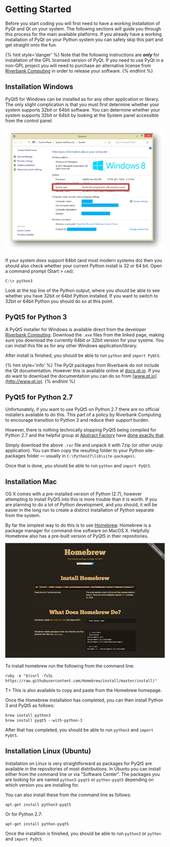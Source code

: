 # Getting Started

Before you start coding you will first need to have a working installation of 
PyQt and Qt on your system. The following sections will guide you through this
process for the main available platforms. If you already have a working installation
of PyQt on your Python system you can safely skip this part and get straight
onto the fun.


{% hint style='danger' %}
Note that the following instructions are ***only*** for installation of the GPL
licensed version of PyQt. If you need to use PyQt in a non-GPL project you will
need to purchase an alternative license from [Riverbank Computing](https://www.riverbankcomputing.com) in order to release your software.
{% endhint %}

## Installation Windows

PyQt5 for Windows can be installed as for any other application or library. The only
slight complication is that you must first determine whether your system supports
32bit or 64bit software. You can determine whether your system supports 32bit or 64bit 
by looking at the System panel accessible from the control panel.

![The Windows system panel, where you can find out if you're running 64 or 32bit.](images/windows-system-panel.png)

If your system *does* support 64bit (and most modern systems do) then you 
should also check whether your current Python install is 32 or 64 bit. Open a command
prompt (Start > `cmd`):

    C:\> python3
    
Look at the top line of the Python output, where you should be able to see whether
you have 32bit or 64bit Python installed. If you want to switch to 32bit or 64bit 
Python you should do so at this point.

## PyQt5 for Python 3

A PyQt5 installer for Windows is available direct from the developer [Riverbank Computing](https://www.riverbankcomputing.com/software/pyqt/download5). Download the `.exe` files from the linked page, making sure you download the currently 64bit or 32bit version for your
systme. You can install this file as for any other Windows application/library.

After install is finished, you should be able to run `python` and `import PyQt5`.

{% hint style='info' %}
The PyQt packages from Riverbank do not include the Qt documentation. However this
is available online at [docs.qt.io](http://docs.qt.io). If you *do* want to 
download the documentation you can do so from [www.qt.io](http://www.qt.io).
{% endhint %}


## PyQt5 for Python 2.7

Unfortunately, if you want to use PyQt5 on Python 2.7 there are no official installers
available to do this. This part of a policy by Riverbank Computing to encourage
transition to Python 3 and reduce their support burden.

However, there is nothing technically stopping PyQt5 being compiled for Python 2.7 and
the helpful group at [Abstract Factory](http://abstractfactory.io) have 
[done exactly that](http://blog.abstractfactory.io/pyqt5-1-1-for-python-2-7/).

Simply download the above `.rar` file and unpack it with 7zip (or other unzip application).
You can then copy the resulting folder to your Python site-packages folder — usually
in `C:\Python27\lib\site-packages\`.

Once that is done, you should be able to run `python` and `import PyQt5`.

## Installation Mac

OS X comes with a pre-installed version of Python (2.7), however attempting to 
install PyQt5 into this is more trouble than it is worth. If you are planning to 
do a lot of Python development, and you should, it will be easier in the long
run to create a distinct installation of Python separate from the system.

By far the simplest way to do this is to use [Homebrew](http://brew.sh/). Homebrew
is a package manager for command-line software on MacOS X. Helpfully Homebrew also
has a pre-built version of PyQt5 in their repositories.

![Homebrew — the missing package manager for OS X](images/homebrew.png)

To install homebrew run the following from the command line:

    ruby -e "$(curl -fsSL https://raw.githubusercontent.com/Homebrew/install/master/install)"

T> This is also available to copy and paste from the Homebrew homepage.

Once the Homebrew installation has completed, you can then install Python 3 and PyQt5 
as follows:

    brew install python3
    brew install pyqt5 --with-python-3
    
After that has completed, you should be able to run `python3` and `import PyQt5`.    

## Installation Linux (Ubuntu)

Installation on Linux is very straightforward as packages for PyQt5 are available in
the repositories of most distributions. In Ubuntu you can install either from
the command line or via "Software Center". The packages you are looking for are
named `python3-pyqt5` or `python-pyqt5` depending on which version you are installing for.

You can also install these from the command line as follows:

    apt-get install python3-pyqt5
    
Or for Python 2.7:

    apt-get install python-pyqt5

Once the installtion is finished, you should be able to run `python3` or `python` and `import PyQt5`.    
    
    
    

    
    
